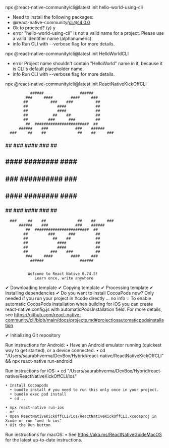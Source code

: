 
npx @react-native-community/cli@latest init hello-world-using-cli
- Need to install the following packages:
- @react-native-community/cli@14.0.0
- Ok to proceed? (y) y
- error "hello-world-using-cli" is not a valid name for a project. Please use a valid identifier name (alphanumeric).
- info Run CLI with --verbose flag for more details.

npx @react-native-community/cli@latest init HelloWorldCLI        
- error Project name shouldn't contain "HelloWorld" name in it, because it is CLI's default placeholder name.
- info Run CLI with --verbose flag for more details.

npx @react-native-community/cli@latest init ReactNativeKickOffCLI

                                                          
               ######                ######               
             ###     ####        ####     ###             
            ##          ###    ###          ##            
            ##             ####             ##            
            ##             ####             ##            
            ##           ##    ##           ##            
            ##         ###      ###         ##            
             ##  ########################  ##             
          ######    ###            ###    ######          
      ###     ##    ##              ##    ##     ###      
   ###         ## ###      ####      ### ##         ###   
  ##           ####      ########      ####           ##  
 ##             ###     ##########     ###             ## 
  ##           ####      ########      ####           ##  
   ###         ## ###      ####      ### ##         ###   
      ###     ##    ##              ##    ##     ###      
          ######    ###            ###    ######          
             ##  ########################  ##             
            ##         ###      ###         ##            
            ##           ##    ##           ##            
            ##             ####             ##            
            ##             ####             ##            
            ##          ###    ###          ##            
             ###     ####        ####     ###             
               ######                ######               
                                                          

              Welcome to React Native 0.74.5!                
                 Learn once, write anywhere               

✔ Downloading template
✔ Copying template
✔ Processing template
✔ Installing dependencies
✔ Do you want to install CocoaPods now? Only needed if you run your project in Xcode directly … no
info 💡 To enable automatic CocoaPods installation when building for iOS you can create react-native.config.js with automaticPodsInstallation field. 
For more details, see https://github.com/react-native-community/cli/blob/main/docs/projects.md#projectiosautomaticpodsinstallation
            
✔ Initializing Git repository

  
  Run instructions for Android:
    • Have an Android emulator running (quickest way to get started), or a device connected.
    • cd "/Users/saurabhverma/DevBox/Hybrid/react-native/ReactNativeKickOffCLI" && npx react-native run-android
  
  Run instructions for iOS:
    • cd "/Users/saurabhverma/DevBox/Hybrid/react-native/ReactNativeKickOffCLI/ios"
    
    • Install Cocoapods
      • bundle install # you need to run this only once in your project.
      • bundle exec pod install
      • cd ..
    
    • npx react-native run-ios
    - or -
    • Open ReactNativeKickOffCLI/ios/ReactNativeKickOffCLI.xcodeproj in Xcode or run "xed -b ios"
    • Hit the Run button
    
  Run instructions for macOS:
    • See https://aka.ms/ReactNativeGuideMacOS for the latest up-to-date instructions.
    
